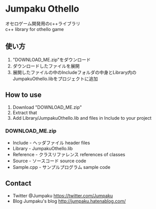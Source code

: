 # Jumpaku Othello
オセロゲーム開発用のc++ライブラリ  
  c++ library for othello game

## 使い方
  1. "DOWNLOAD\_ME.zip"をダウンロード
  2. ダウンロードしたファイルを展開
  3. 展開したファイルの中のIncludeフォルダの中身とLibrary内のJumpakuOthello.libをプロジェクトに追加

## How to use
  1. Download "DOWNLOAD\_ME.zip"
  2. Extract that
  3. Add Library/JumpakuOthello.lib and files in Include to your project

### DOWNLOAD_ME.zip 
  * Include - ヘッダファイル header files
  * Library - JumpakuOthello.lib
  * Reference - クラスリファレンス references of classes
  * Source - ソースコード source code
  * Sample.cpp - サンプルプログラム sample code
  
## Contact
  * Twitter @Jumpaku https://twitter.com/Jumpaku
  * Blog   Jumpaku's blog http://jumpaku.hatenablog.com/
